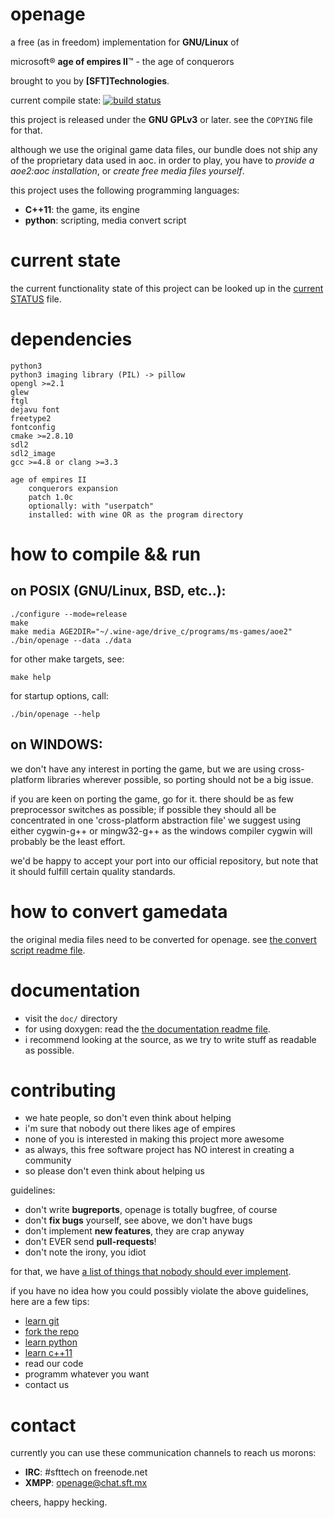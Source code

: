 openage
=======


a free (as in freedom) implementation for **GNU/Linux** of

microsoft® **age of empires II**™ - the age of conquerors

brought to you by **[SFT]Technologies**.


current compile state:
[![build status](https://travis-ci.org/SFTtech/openage.png?branch=master)](https://travis-ci.org/SFTtech/openage)


this project is released under the **GNU GPLv3** or later.
see the `COPYING` file for that.


although we use the original game data files,
our bundle does not ship any of the proprietary data used in aoc.
in order to play, you have to *provide a aoe2:aoc installation*,
or *create free media files yourself*.


this project uses the following programming languages:

* **C++11**: the game, its engine
* **python**: scripting, media convert script


current state
=============

the current functionality state of this project can be
looked up in the [current STATUS](STATUS.md) file.


dependencies
============

	python3
	python3 imaging library (PIL) -> pillow
	opengl >=2.1
	glew
	ftgl
	dejavu font
	freetype2
	fontconfig
	cmake >=2.8.10
	sdl2
	sdl2_image
	gcc >=4.8 or clang >=3.3

	age of empires II
		conquerors expansion
		patch 1.0c
		optionally: with "userpatch"
		installed: with wine OR as the program directory


how to compile && run
=====================

on POSIX (GNU/Linux, BSD, etc..):
---------------------------------

	./configure --mode=release
	make
	make media AGE2DIR="~/.wine-age/drive_c/programs/ms-games/aoe2"
	./bin/openage --data ./data

for other make targets, see:

	make help

for startup options, call:

	./bin/openage --help

on WINDOWS:
-----------

we don't have any interest in porting the game,
but we are using cross-platform libraries wherever possible,
so porting should not be a big issue.


if you are keen on porting the game, go for it.
there should be as few preprocessor switches as possible;
if possible they should all be concentrated in one 'cross-platform abstraction file'
we suggest using either cygwin-g++ or mingw32-g++ as the windows compiler
cygwin will probably be the least effort.


we'd be happy to accept your port into our official repository,
but note that it should fulfill certain quality standards.


how to convert gamedata
=======================

the original media files need to be converted for openage.
see [the convert script readme file](convert/README.md).


documentation
=============

- visit the `doc/` directory
- for using doxygen: read the [the documentation readme file](doc/README.md).
- i recommend looking at the source, as we try to write stuff as readable as possible.


contributing
============

* we hate people, so don't even think about helping
* i'm sure that nobody out there likes age of empires
* none of you is interested in making this project more awesome
* as always, this free software project has NO interest in creating a community
* so please don't even think about helping us

guidelines:

* don't write **bugreports**, openage is totally bugfree, of course
* don't **fix bugs** yourself, see above, we don't have bugs
* don't implement **new features**, they are crap anyway
* don't EVER send **pull-requests**!
* don't note the irony, you idiot

for that, we have [a list of things that nobody should ever implement](TASKS.md).


if you have no idea how you could possibly violate the above guidelines,
here are a few tips:

* [learn git](http://git-scm.com/book/en/Git-Basics)
* [fork the repo](https://help.github.com/articles/fork-a-repo)
* [learn python](http://docs.python.org/3/tutorial/appetite.html)
* [learn c++11](http://www.cplusplus.com/doc/tutorial/)
* read our code
* programm whatever you want
* contact us


contact
=======

currently you can use these communication channels to reach us morons:

* **IRC**: #sfttech on freenode.net
* **XMPP**: openage@chat.sft.mx


cheers, happy hecking.
